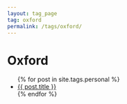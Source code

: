 ```yaml
---
layout: tag_page
tag: oxford 
permalink: /tags/oxford/
---
```

<h1>Oxford</h1>
<ul>
{% for post in site.tags.personal %}
  <li><a href="{{ post.url }}">{{ post.title }}</a></li>
{% endfor %}
</ul>
